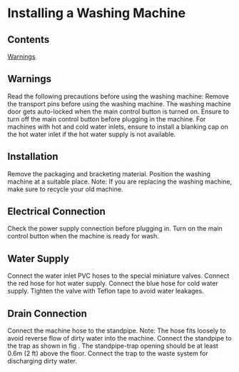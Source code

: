 # Installing a Washing Machine
## Contents
[Warnings](#Warnings)
## Warnings
Read the following precautions before using the washing machine:
Remove the transport pins before using the washing machine.
The washing machine door gets auto-locked when the main control button is turned on. Ensure to turn off the main control button before plugging in the machine. 
For machines with hot and cold water inlets,  ensure to install a blanking cap on the hot water inlet if the hot water supply is not available.

## Installation 
Remove the packaging and bracketing material.
Position the washing machine at a suitable place.
Note: If you are replacing the washing machine, make sure to recycle your old machine.
## Electrical Connection
Check the power supply connection before plugging in.
Turn on the main control button when the machine is ready for wash.
## Water Supply
Connect the water inlet PVC hoses to the special miniature valves.
Connect the red hose for hot water supply.
Connect the blue hose for cold water supply.
Tighten the valve with Teflon tape to avoid water leakages.
## Drain Connection
Connect the machine hose to the standpipe.
Note: The hose fits loosely  to avoid reverse flow of dirty water into the machine.
Connect the standpipe to the trap as shown in fig .
The standpipe-trap opening should be at least 0.6m (2 ft) above the floor.
Connect  the trap to the waste system for discharging dirty water. 

